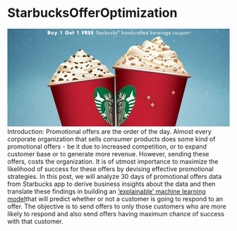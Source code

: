 # StarbucksOfferOptimization
![image.png](images/starbucks_cover_image.jpg)
Introduction:
Promotional offers are the order of the day. Almost every corporate organization that sells consumer products does some kind of promotional offers  - be it due to increased competition, or to expand customer base or to generate more revenue. However, sending these offers, costs the organization. It is of utmost importance to maximize the likelihood of success for these offers by devising effective promotional strategies. 
In this post, we will analyze 30 days of promotional offers data from Starbucks app to derive business insights about the data and then translate these findings in building an [‘explainable’ machine learning model](https://en.wikipedia.org/wiki/Explainable_artificial_intelligence)that will predict whether or not a customer is going to respond to an offer. The objective is to send offers to only those customers who are more likely to respond and also send offers  having maximum chance of success with that customer. 
